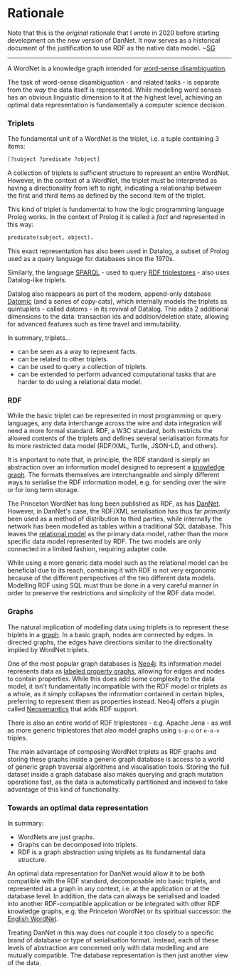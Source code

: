 Rationale
=========
Note that this is the _original_ rationale that I wrote in 2020 before starting development on the new version of DanNet. It now serves as a historical document of the justification to use RDF as the native data model. ~[SG](https://github.com/simongray)

----

A WordNet is a knowledge graph intended for [word-sense disambiguation](https://en.wikipedia.org/wiki/Word-sense_disambiguation).

The task of word-sense disambiguation - and related tasks - is separate from the _way_ the data itself is represented. While modelling word senses has an obvious linguistic dimension to it at the highest level, achieving an optimal data representation is fundamentally a computer science decision.

### Triplets
The fundamental unit of a WordNet is the triplet, i.e. a tuple containing 3 items:

```clojure
[?subject ?predicate ?object]
```

A collection of triplets is sufficient structure to represent an entire WordNet. However, in the context of a WordNet, the triplet must be interpreted as having a directionality from left to right, indicating a relationship between the first and third items as defined by the second item of the triplet.

This kind of triplet is fundamental to how the logic programming language Prolog works. In the  context of Prolog it is called a _fact_ and represented in this way:

```prolog
predicate(subject, object).
```

This exact representation has also been used in Datalog, a subset of Prolog used as a query language for databases since the 1970s.

Similarly, the language [SPARQL](https://en.wikipedia.org/wiki/SPARQL) - used to query [RDF triplestores](https://en.wikipedia.org/wiki/Triplestore) - also uses Datalog-like triplets.

Datalog also reappears as part of the modern, append-only database [Datomic](https://www.infoq.com/articles/Datomic-Information-Model/) (and a series of copy-cats), which internally models the triplets as quintuplets - called datoms - in its revival of Datalog. This adds 2 additional dimensions to the data: transaction ids and addition/deletion state, allowing for advanced features such as time travel and immutability.

In summary, triplets...

* can be seen as a way to represent facts.
* can be related to other triplets.
* can be used to query a collection of triplets.
* can be extended to perform advanced computational tasks that are harder to do using a relational data model.

### RDF
While the basic triplet can be represented in most programming or query languages, any data interchange across the wire and data integration will need a more formal standard. RDF, a W3C standard, both restricts the allowed contents of the triplets and defines several serialisation formats for its more restricted data model (RDF/XML, Turtle, JSON-LD, and others).

It is important to note that, in principle, the RDF standard is simply an abstraction over an information model designed to represent a [knowledge graph](https://en.wikipedia.org/wiki/Knowledge_graph). The formats themselves are interchangeable and simply different ways to serialise the RDF information model, e.g. for sending over the wire or for long term storage.

The Princeton WordNet has long been published as RDF, as has [DanNet](https://cst.ku.dk/english/projekter/dannet/). However, in DanNet's case, the RDF/XML serialisation has thus far _primarily_ been used as a method of distribution to third parties, while internally the network has been modelled as tables within a traditional SQL database. This leaves the [relational model](https://en.wikipedia.org/wiki/Relational_model) as the primary data model, rather than the more specific data model represented by RDF. The two models are only connected in a limited fashion, requiring adapter code.

While using a more generic data model such as the relational model can be beneficial due to its reach, combining it with RDF is not very ergonomic because of the different perspectives of the two different data models. Modelling RDF using SQL must thus be done in a very careful manner in order to preserve the restrictions and simplicity of the RDF data model.

### Graphs
The natural implication of modelling data using triplets is to represent these triplets in a [graph](https://en.wikipedia.org/wiki/Graph_theory). In a basic graph, nodes are connected by edges. In directed graphs, the edges have directions similar to the directionality implied by WordNet triplets.

One of the most popular graph databases is [Neo4j](https://en.wikipedia.org/wiki/Neo4j). Its information model represents data as [labeled property graphs](https://en.wikipedia.org/wiki/Graph_database#Labeled-property_graph), allowing for edges and nodes to contain properties. While this does add some complexity to the data model, it isn't fundamentally incompatible with the RDF model or triplets as a whole, as it simply collapses the information contained in certain triples, preferring to represent them as properties instead. Neo4j offers a plugin called [Neosemantics](https://github.com/neo4j-labs/neosemantics) that adds RDF support.

There is also an entire world of RDF triplestores - e.g. Apache Jena - as well as more generic triplestores that also model graphs using `s-p-o` or `e-a-v` triples.

The main advantage of composing WordNet triplets as RDF graphs and storing these graphs inside a generic graph database is access to a world of generic graph traversal algorithms and visualisation tools. Storing the full dataset inside a graph database also makes querying and graph mutation operations fast, as the data is automatically partitioned and indexed to take advantage of this kind of functionality.

### Towards an optimal data representation
In summary:

* WordNets are just graphs.
* Graphs can be decomposed into triplets.
* RDF is a graph abstraction using triplets as its fundamental data structure.

An optimal data representation for DanNet would allow it to be both compatible with the RDF standard, decomposable into basic triplets, and represented as a graph in any context, i.e. at the application or at the database level. In addition, the data can always be serialised and loaded into another RDF-compatible application or be integrated with other RDF knowledge graphs, e.g. the Princeton WordNet or its spiritual successor: the [English WordNet](https://github.com/globalwordnet/english-wordnet).

Treating DanNet in this way does not couple it too closely to a specific brand of database or type of serialisation format. Instead, each of these levels of abstraction are concerned only with data modelling and are mutually compatible. The database representation is then just another view of the data.
